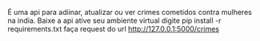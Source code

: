 É uma api para adiinar, atualizar ou ver crimes cometidos contra mulheres na india.
Baixe a api
ative seu ambiente virtual
digite pip install -r requirements.txt
faça request do url http://127.0.0.1:5000/crimes
